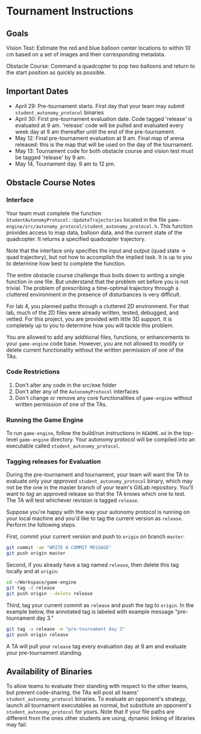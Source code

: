 # Tournament Instructions

## Goals
Vision Test: Estimate the red and blue balloon center locations to within 10
cm based on a set of images and their corresponding metadata.

Obstacle Course: Command a quadcopter to pop two balloons and return to the
start position as quickly as possible.

## Important Dates
- April 29: Pre-tournament starts. First day that your team may submit
  `student_autonomy_protocol` binaries
- April 30: First pre-tournament evaluation date. Code tagged 'release' is
  evaluated at 9 am. 'release' code will be pulled and evaluated every week day
  at 9 am thereafter until the end of the pre-tournament.
- May 12: Final pre-tournament evaluation at 9 am. Final map of
  arena released: this is the map that will be used on the day of the tournament.
- May 13: Tournament code for both obstacle course and vision test must be tagged 'release' by 9 am.    
- May 14, Tournament day. 9 am to 12 pm.

## Obstacle Course Notes

### Interface
Your team must complete the function
`StudentAutonomyProtocol::UpdateTrajectories` located in the file
`game-engine/src/autonomy_protocol/student_autonomy_protocol.h`. This function
provides access to map data, balloon data, and the current state of the
quadcopter.  It returns a specified quadcopter trajectory.

Note that the interface only specifies the input and output (quad state ->
quad trajectory), but not how to accomplish the implied task. It is up to you
to determine how best to complete the function.

The entire obstacle course challenge thus boils down to writing a single
function in one file.  But understand that the problem set before you is not
trivial. The problem of prescribing a time-optimal trajectory through a
cluttered environment in the presence of disturbances is very difficult.

For lab 4, you planned paths through a cluttered 2D environment. For that lab,
much of the 2D files were already written, tested, debugged, and vetted.  For
this project, you are provided with little 3D support. It is completely up to
you to determine how you will tackle this problem.

You are allowed to add any additional files, functions, or enhancements to
your `game-engine` code base. However, you are not allowed to modify or delete
current functionality without the written permission of one of the TAs.

### Code Restrictions
1) Don't alter any code in the src/exe folder
2) Don't  alter any of the `AutonomyProtocol` interfaces
3) Don't change or remove any core functionalities of `game-engine`
without written permission of one of the TAs.

### Running the Game Engine
To run `game-engine`, follow the build/run instructions in `README.md` in the
top-level `game-engine` directory. Your autonomy protocol will be compiled
into an executable called `student_autonomy_protocol`.

### Tagging releases for Evaluation
During the pre-tournament and tournament, your team will want the TA to
evaluate only your *approved* `student_autonomy_protocol` binary, which may
not be the one in the master branch of your team's GitLab repository.  You'll
want to *tag* an approved release so that the TA knows which one to test.  The
TA will test whichever revision is tagged `release`.

Suppose you're happy with the way your autonomy protocol is running on your
local machine and you'd like to tag the current version as `release`.  Perform
the following steps.

First, commit your current version and push to `origin` on branch `master`:
```bash
git commit -am "WRITE A COMMIT MESSAGE"
git push origin master
```

Second, if you already have a tag named `release`, then delete this
tag locally and at `origin`:
```bash
cd ~/Workspace/game-engine
git tag -d release
git push origin --delete release
```

Third, tag your current commit as `release` and push the tag to `origin`.  In
the example below, the annotated tag is labeled with example message
"pre-tournament day 3."
```bash
git tag -a release -m "pre-tournament day 3"
git push origin release
```

A TA will pull your `release` tag every evaluation day at 9 am and evaluate
your pre-tournament standing.


## Availability of Binaries

To allow teams to evaluate their standing with respect to the other teams, but
prevent code-sharing, the TAs will post all teams' `student_autonomy_protocol`
binaries.  To evaluate an opponent's strategy, launch all tournament
executables as normal, but substitute an opponent's
`student_autonomy_protocol` for yours.  Note that if your file paths are
different from the ones other students are using, dynamic linking of libraries
may fail.



